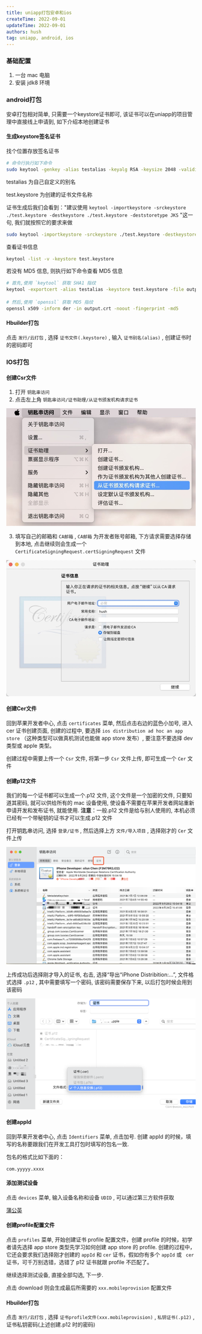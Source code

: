 ```yaml
---
title: uniapp打包安卓和ios
createTime: 2022-09-01
updateTime: 2022-09-01
authors: hush
tag: uniapp, android, ios
---
```


### 基础配置

1. 一台 mac 电脑
2. 安装 jdk8 环境

### android打包

安卓打包相对简单, 只需要一个keystore证书即可, 该证书可以在uniapp的项目管理中直接线上申请到, 如下介绍本地创建证书

#### 生成keystore签名证书

找个位置存放签名证书

```bash
# 命令行执行如下命令
sudo keytool -genkey -alias testalias -keyalg RSA -keysize 2048 -validity 36500 -keystore test.keystore
```

testalias 为自己自定义的别名

test.keystore 为创建的证书文件名称

证书生成后我们会看到："建议使用 `keytool -importkeystore -srckeystore ./test.keystore -destkeystore ./test.keystore -deststoretype JKS` "这一句, 我们就按照它的要求来做

```bash
sudo keytool -importkeystore -srckeystore ./test.keystore -destkeystore ./test.keystore -deststoretype JKS
```

查看证书信息

```bash
keytool -list -v -keystore test.keystore
```

若没有 MD5 信息, 则执行如下命令查看 MD5 信息

```bash
# 首先,使用 `keytool` 获取 SHA1 指纹
keytool -exportcert -alias testalias -keystore test.keystore -file output.crt

# 然后,使用 `openssl` 获取 MD5 指纹
openssl x509 -inform der -in output.crt -noout -fingerprint -md5
```

#### Hbuilder打包

点击 `发行/云打包` , 选择 `证书文件(.keystore)` , 输入 `证书别名(alias)` , 创建证书时的密码即可

### IOS打包

#### 创建Csr文件

1. 打开 `钥匙串访问`
2. 点击左上角 `钥匙串访问/证书助理/从证书颁发机构请求证书`

![](../images/uniapp-pak/ios01.jpg)

3. 填写自己的邮箱和 `CA邮箱` ,  `CA邮箱` 为开发者账号邮箱, 下方请求需要选择存储到本地, 点击继续则会生成一个`CertificateSigningRequest.certSigningRequest` 文件

![](../images/uniapp-pak/ios02.jpg)

#### 创建Cer文件

回到苹果开发者中心, 点击 `certificates` 菜单, 然后点击右边的蓝色小加号, 进入 cer 证书创建页面, 创建的过程中, 要选择 `ios distribution ad hoc an app store` （这种类型可以做真机测试也能做 app store 发布）, 要注意不要选择 dev 类型或 apple 类型。

创建过程中需要上传一个 `Csr` 文件, 将第一步 `Csr` 文件上传, 即可生成一个 `Cer` 文件

#### 创建p12文件

我们的每一个证书都可以生成一个.p12 文件, 这个文件是一个加密的文件, 只要知道其密码, 就可以供给所有的 mac 设备使用, 使设备不需要在苹果开发者网站重新申请开发和发布证书, 就能使用.
**注意**：一般.p12 文件是给与别人使用的, 本机必须已经有一个带秘钥的证书才可以生成.p12 文件

打开钥匙串访问, 选择 `登录/证书` , 然后选择上方 `文件/导入项目` , 选择刚才的 `Cer` 文件上传

![](../images/uniapp-pak/ios03.png)

上传成功后选择刚才导入的证书, 右击, 选择“导出“iPhone Distribition:...”, 文件格式选择 `.p12` , 其中需要填写一个密码, 该密码需要保存下来, 以后打包时候会用到该密码

![](../images/uniapp-pak/ios04.png)

#### 创建appId

回到苹果开发者中心, 点击 `Identifiers` 菜单, 点击加号. 创建 appId 的时候，填写的名称要跟我们在开发工具打包时填写的包名一致.

包名的格式比如下面的：

```undefined
com.yyyyy.xxxx
```

#### 添加测试设备

点击 `devices` 菜单, 输入设备名称和设备 `UDID` , 可以通过第三方软件获取

[蒲公英](https://www.pgyer.com/tools/udid)

#### 创建profile配置文件

点击 `profiles` 菜单, 开始创建证书 profile 配置文件，创建 profile 的时候，初学者请先选择 app store 类型先学习如何创建 app store 的 profile. 创建的过程中，它还会要求我们选择刚才创建的 `appId` 和 `cer` 证书，假如你有多个 `appId` 或 ` cer` 证书，可千万别选错，选错了 p12 证书就跟 profile 不匹配了。

继续选择测试设备, 直接全部勾选, 下一步.

点击 download 则会生成最后所需要的 `xxx.mobileprovision` 配置文件

#### Hbuilder打包

点击 `发行/云打包` , 选择 `证书profile文件(xxx.mobileprovision)` , `私钥证书(.p12)` , 证书私钥密码(上述创建.p12 时的密码)
